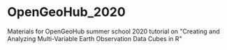 # OpenGeoHub_2020
Materials for OpenGeoHub summer school 2020 tutorial on "Creating and Analyzing Multi-Variable Earth Observation Data Cubes in R" 
